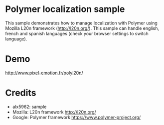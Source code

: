 # Polymer localization sample

This sample demonstrates how to manage localization with Polymer using Mozilla L20n framework (http://l20n.org/).
This sample can handle english, french and spanish languages (check your browser settings to switch language).

# Demo
http://www.pixel-emotion.fr/polyl20n/

# Credits
- alx5962: sample
- Mozilla: L20n framework http://l20n.org/
- Google: Polymer framework https://www.polymer-project.org/
 

